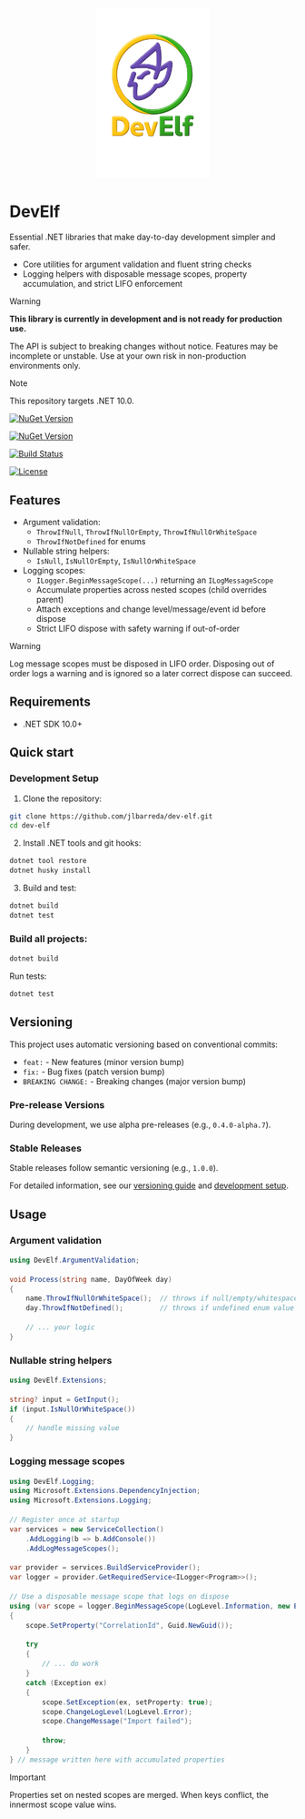 <p align="center">
  <picture>
    <img src="./assets/Logo.png" alt="DevElf logo" width="200" />
  </picture>
</p>

# DevElf

Essential .NET libraries that make day-to-day development simpler and safer.

- Core utilities for argument validation and fluent string checks
- Logging helpers with disposable message scopes, property accumulation, and strict LIFO enforcement

> [!WARNING]
> **This library is currently in development and is not ready for production use.**
> 
> The API is subject to breaking changes without notice. Features may be incomplete or unstable.
> Use at your own risk in non-production environments only.

> [!NOTE]
> This repository targets .NET 10.0.

[![NuGet Version](https://img.shields.io/nuget/v/DevElf.svg?style=flat-square)](https://www.nuget.org/packages/DevElf/)

[![NuGet Version](https://img.shields.io/nuget/v/DevElf.Logging.svg?style=flat-square)](https://www.nuget.org/packages/DevElf.Logging/)

[![Build Status](https://github.com/jlbarreda/dev-elf/actions/workflows/ci-cd.yml/badge.svg)](https://github.com/jlbarreda/dev-elf/actions/workflows/ci-cd.yml)

[![License](https://img.shields.io/github/license/jlbarreda/dev-elf.svg?style=flat-square)](https://github.com/jlbarreda/dev-elf/blob/main/LICENSE)

## Features

- Argument validation:
  - `ThrowIfNull`, `ThrowIfNullOrEmpty`, `ThrowIfNullOrWhiteSpace`
  - `ThrowIfNotDefined` for enums
- Nullable string helpers:
  - `IsNull`, `IsNullOrEmpty`, `IsNullOrWhiteSpace`
- Logging scopes:
  - `ILogger.BeginMessageScope(...)` returning an `ILogMessageScope`
  - Accumulate properties across nested scopes (child overrides parent)
  - Attach exceptions and change level/message/event id before dispose
  - Strict LIFO dispose with safety warning if out-of-order

> [!WARNING]
> Log message scopes must be disposed in LIFO order. Disposing out of order logs a warning and is ignored
> so a later correct dispose can succeed.

## Requirements

- .NET SDK 10.0+

## Quick start

### Development Setup

1. Clone the repository:
```bash
git clone https://github.com/jlbarreda/dev-elf.git
cd dev-elf
```

2. Install .NET tools and git hooks:
```bash
dotnet tool restore
dotnet husky install
```

3. Build and test:
```bash
dotnet build
dotnet test
```

### Build all projects:

```bash
dotnet build
```

Run tests:

```bash
dotnet test
```

## Versioning

This project uses automatic versioning based on conventional commits:

- `feat:` - New features (minor version bump)
- `fix:` - Bug fixes (patch version bump)  
- `BREAKING CHANGE:` - Breaking changes (major version bump)

### Pre-release Versions
During development, we use alpha pre-releases (e.g., `0.4.0-alpha.7`).

### Stable Releases
Stable releases follow semantic versioning (e.g., `1.0.0`).

For detailed information, see our [versioning guide](docs/versioning-guide.md) and [development setup](docs/development-setup.md).

## Usage

### Argument validation

```csharp
using DevElf.ArgumentValidation;

void Process(string name, DayOfWeek day)
{
    name.ThrowIfNullOrWhiteSpace();  // throws if null/empty/whitespace
    day.ThrowIfNotDefined();         // throws if undefined enum value

    // ... your logic
}
```

### Nullable string helpers

```csharp
using DevElf.Extensions;

string? input = GetInput();
if (input.IsNullOrWhiteSpace())
{
    // handle missing value
}
```

### Logging message scopes

```csharp
using DevElf.Logging;
using Microsoft.Extensions.DependencyInjection;
using Microsoft.Extensions.Logging;

// Register once at startup
var services = new ServiceCollection()
    .AddLogging(b => b.AddConsole())
    .AddLogMessageScopes();

var provider = services.BuildServiceProvider();
var logger = provider.GetRequiredService<ILogger<Program>>();

// Use a disposable message scope that logs on dispose
using (var scope = logger.BeginMessageScope(LogLevel.Information, new EventId(1001, "Import"), "Import completed"))
{
    scope.SetProperty("CorrelationId", Guid.NewGuid());

    try
    {
        // ... do work
    }
    catch (Exception ex)
    {
        scope.SetException(ex, setProperty: true);
        scope.ChangeLogLevel(LogLevel.Error);
        scope.ChangeMessage("Import failed");

        throw;
    }
} // message written here with accumulated properties
```

> [!IMPORTANT]
> Properties set on nested scopes are merged. When keys conflict, the innermost scope value wins.
